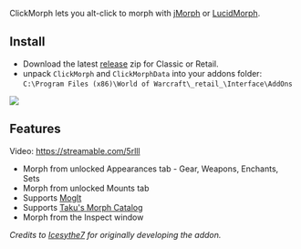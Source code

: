 ClickMorph lets you alt-click to morph with [jMorph](https://www.ownedcore.com/forums/world-of-warcraft/world-of-warcraft-bots-programs/795619-jmorph-tmorph-morpher-recreated.html) or [LucidMorph](https://www.ownedcore.com/forums/world-of-warcraft/world-of-warcraft-bots-programs/657637-lucid-morph-basic-morphing-tool.html).

## Install
* Download the latest [release](https://github.com/ketho-wow/ClickMorph/releases) zip for Classic or Retail.
* unpack `ClickMorph` and `ClickMorphData` into your addons folder:  
`C:\Program Files (x86)\World of Warcraft\_retail_\Interface\AddOns`

![](https://i.imgur.com/EfiL7aQ.png)

## Features
Video: https://streamable.com/5rlll
* Morph from unlocked Appearances tab - Gear, Weapons, Enchants, Sets  
* Morph from unlocked Mounts tab
* Supports [MogIt](https://www.curseforge.com/wow/addons/mogit)
* Supports [Taku's Morph Catalog](https://www.curseforge.com/wow/addons/takus-morph-catalog)
* Morph from the Inspect window

*Credits to [Icesythe7](https://www.ownedcore.com/forums/world-of-warcraft/world-of-warcraft-general/wow-ui-macros-talent-specs/785473-clickmog-addon-lucidmorph.html) for originally developing the addon.*
